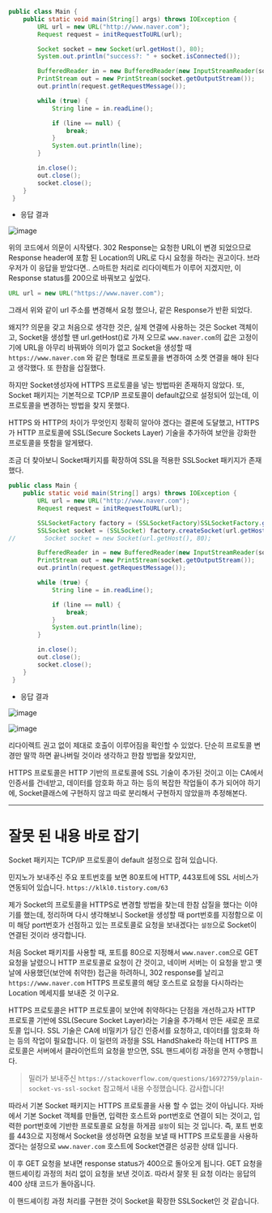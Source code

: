 ```java
public class Main {
    public static void main(String[] args) throws IOException {
        URL url = new URL("http://www.naver.com");
        Request request = initRequestToURL(url);

        Socket socket = new Socket(url.getHost(), 80);
        System.out.println("success?: " + socket.isConnected());

        BufferedReader in = new BufferedReader(new InputStreamReader(socket.getInputStream()));
        PrintStream out = new PrintStream(socket.getOutputStream());
        out.println(request.getRequestMessage());

        while (true) {
            String line = in.readLine();

            if (line == null) {
                break;
            }
            System.out.println(line);
        }

        in.close();
        out.close();
        socket.close();
    }
 }
```

- 응답 결과

![image](https://user-images.githubusercontent.com/81552729/153464654-75ae64e3-5337-4543-80cc-bbea47921be1.png)

위의 코드에서 의문이 시작됐다.
302 Response는 요청한 URL이 변경 되었으므로 Response header에 포함 된 Location의 URL로 다시 요청을 하라는 권고이다.
브라우저가 이 응답을 받았다면.. 스마트한 처리로 리다이렉트가 이루어 지겠지만, 이 Response status를 200으로 바꿔보고 싶었다.

```java
URL url = new URL("https://www.naver.com");
```

그래서 위와 같이 url 주소를 변경해서 요청 했으나, 같은 Response가 반환 되었다.

왜지?? 의문을 갖고 처음으로 생각한 것은,
실제 연결에 사용하는 것은 Socket 객체이고, Socket을 생성할 땐 url.getHost()로 가져 오므로 `www.naver.com`의 값은 고정이기에 URL을 아무리 바꿔봐야 의미가 없고
Socket을 생성할 때 `https://www.naver.com` 와 같은 형태로 프로토콜을 변경하여 소켓 연결을 해야 된다고 생각했다. 또 한참을 삽질했다.

하지만 Socket생성자에 HTTPS 프로토콜을 넣는 방법따윈 존재하지 않았다.
또, Socket 패키지는 기본적으로 TCP/IP 프로토콜이 default값으로 설정되어 있는데, 이 프로토콜을 변경하는 방법을 찾지 못했다.

HTTPS 와 HTTP의 차이가 무엇인지 정확히 알아야 겠다는 결론에 도달했고,
HTTPS가 HTTP 프로토콜에 SSL(Secure Sockets Layer) 기술을 추가하여 보안을 강화한 프로토콜을 뜻함을 알게됐다.

조금 더 찾아보니 Socket패키지를 확장하여 SSL을 적용한 SSLSocket 패키지가 존재 했다.

```java
public class Main {
    public static void main(String[] args) throws IOException {
        URL url = new URL("http://www.naver.com");
        Request request = initRequestToURL(url);

        SSLSocketFactory factory = (SSLSocketFactory)SSLSocketFactory.getDefault();
        SSLSocket socket = (SSLSocket) factory.createSocket(url.getHost(), 443);
//        Socket socket = new Socket(url.getHost(), 80);

        BufferedReader in = new BufferedReader(new InputStreamReader(socket.getInputStream()));
        PrintStream out = new PrintStream(socket.getOutputStream());
        out.println(request.getRequestMessage());

        while (true) {
            String line = in.readLine();

            if (line == null) {
                break;
            }
            System.out.println(line);
        }

        in.close();
        out.close();
        socket.close();
    }
 }
```

- 응답 결과

![image](https://user-images.githubusercontent.com/81552729/153468343-25201c48-8269-4ba0-b45c-f3dd1f93752a.png)

![image](https://user-images.githubusercontent.com/81552729/153468407-bd611eb6-aa8b-4745-aa8b-9eb3507079eb.png)

리다이렉트 권고 없이 제대로 호출이 이루어짐을 확인할 수 있었다.
단순히 프로토콜 변경만 딸깍 하면 끝나버릴 것이라 생각하고 한참 방법을 찾았지만,

HTTPS 프로토콜은 HTTP 기반의 프로토콜에 SSL 기술이 추가된 것이고
이는 CA에서 인증서를 건네받고, 데이터를 암호화 하고 하는 등의 복잡한 작업들이 추가 되어야 하기에,
Socket클래스에 구현하지 않고 따로 분리해서 구현하지 않았을까 추정해본다.

---

# 잘못 된 내용 바로 잡기


Socket 패키지는 TCP/IP 프로토콜이 default 설정으로 잡혀 있습니다.

민지노가 보내주신 주요 포트번호를 보면 80포트에 HTTP, 443포트에 SSL 서비스가 연동되어 있습니다.
`https://klkl0.tistory.com/63`

제가 Socket의 프로토콜을 HTTPS로 변경할 방법을 찾는데 한참 삽질을 했다는 이야기를 했는데, 정리하며 다시 생각해보니 Socket을 생성할 때 port번호를 지정함으로 이미 해당 port번호가 선점하고 있는 프로토콜로 요청을 보내겠다는 `설정`으로 Socket이 연결된 것이라 생각합니다.

처음 Socket 패키지를 사용할 때, 포트를 80으로 지정해서 `www.naver.com`으로 GET 요청을 날렸으니 HTTP 프로토콜로 요청이 간 것이고, 네이버 서버는 이 요청을 받고 옛날에 사용했던(보안에 취약한) 접근을 하려하니, 302 response를 날리고 `https://www.naver.com` HTTPS 프로토콜의 해당 호스트로 요청을 다시하라는 Location 메세지를 보내준 것 이구요.

HTTPS 프로토콜은 HTTP 프로토콜이 보안에 취약하다는 단점을 개선하고자 HTTP 프로토콜 기반에 SSL(Secure Socket Layer)라는 기술을 추가해서 만든 새로운 프로토콜 입니다. SSL 기술은 CA에 비밀키가 담긴 인증서를 요청하고, 데이터를 암호화 하는 등의 작업이 필요합니다.
이 일련의 과정을 SSL HandShake라 하는데 HTTPS 프로토콜은 서버에서 클라이언트의 요청을 받으면, SSL 핸드셰이킹 과정을 먼저 수행합니다.

> 밀러가 보내주신 `https://stackoverflow.com/questions/16972759/plain-socket-vs-ssl-socket` 참고해서 내용 수정했습니다. 감사합니다!

따라서 기본 Socket 패키지는 HTTPS 프로토콜을 사용 할 수 없는 것이 아닙니다. 자바에서 기본 Socket 객체를 만들면, 입력한 호스트와 port번호로 연결이 되는 것이고, 입력한 port번호에 기반한 프로토콜로 요청을 하게끔 `설정`이 되는 것 입니다.
즉, 포트 번호를 443으로 지정해서 Socket을 생성하면 요청을 보낼 때 HTTPS 프로토콜을 사용하겠다는 설정으로 `www.naver.com` 호스트에 Socket연결은 성공한 상태 입니다.

이 후 GET 요청을 보내면 response status가 400으로 돌아오게 됩니다.
GET 요청을 핸드셰이킹 과정의 처리 없이 요청을 보낸 것이죠. 따라서 잘못 된 요청 이라는 응답의 400 상태 코드가 돌아옵니다.

이 핸드셰이킹 과정 처리를 구현한 것이 Socket을 확장한 SSLSocket인 것 같습니다.
